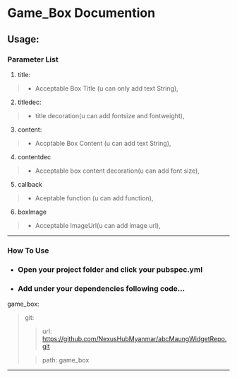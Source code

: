 
# Game_Box Documention

  

## Usage:

  

### Parameter List

  

1. title:

>  - Acceptable Box Title (u can only add text String),

2. titledec:

>  - title decoration(u can add fontsize and fontweight),

  

3. content:

>  - Accptable Box Content (u can add text String),

4. contentdec

>  - Acceptable box content decoration(u can add font size),

  

5. callback

>  - Aceptable function (u can add function),

  

6. boxImage

>  - Acceptable ImageUrl(u can add image url),
---
### How To Use

- ###  Open your project folder and click your **pubspec.yml**
- ###  Add under your dependencies  following code...

game_box:
> git:
> >url:  https://github.com/NexusHubMyanmar/abcMaungWidgetRepo.git
> 
> >path:  game_box
> 
---